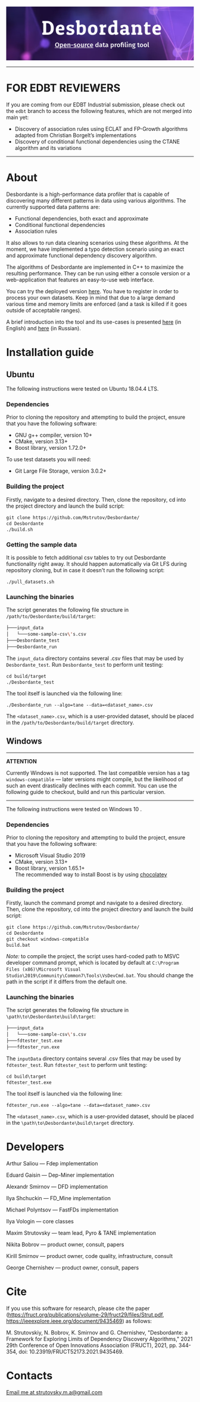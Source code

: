 
<p>
<img src="./images/desbordante-preview.png"/>
</p>

---
# FOR EDBT REVIEWERS

If you are coming from our EDBT Industrial submission, please check out the `edbt` branch to access the following features, which are not merged into main yet:
- Discovery of association rules using ECLAT and FP-Growth algorithms adapted from Christian Borgelt’s implementations
- Discovery of conditional functional dependencies using the CTANE algorithm and its variations

---

# About

Desbordante is a high-performance data profiler that is capable of discovering many different patterns in data using various algorithms. The currently supported data patterns are:
* Functional dependencies, both exact and approximate
* Conditional functional dependencies
* Association rules

It also allows to run data cleaning scenarios using these algorithms. At the moment, we have  implemented a typo detection scenario using an exact and approximate functional dependency discovery algorithm.

The algorithms of Desbordante are implemented in C++ to maximize the resulting performance. They can be run using either a console version or a web-application that features an easy-to-use web interface.

You can try the deployed version [here](https://desbordante.unidata-platform.ru/). You have to register in order to process your own datasets. Keep in mind that due to a large demand various time and memory limits are enforced (and a task is killed if it goes outside of acceptable ranges).

A brief introduction into the tool and its use-cases is presented [here](https://medium.com/@chernishev/exploratory-data-analysis-with-desbordante-4b97299cce07) (in English) and [here](https://habr.com/ru/company/unidata/blog/667636/) (in Russian).

# Installation guide

## Ubuntu
The following instructions were tested on Ubuntu 18.04.4 LTS.
### Dependencies
Prior to cloning the repository and attempting to build the project, ensure that you have the following software:

- GNU g++ compiler, version 10+
- CMake, version 3.13+
- Boost library, version 1.72.0+

To use test datasets you will need:
- Git Large File Storage, version 3.0.2+

### Building the project
Firstly, navigate to a desired directory.
Then, clone the repository, cd into the project directory and launch the build script:
```
git clone https://github.com/Mstrutov/Desbordante/
cd Desbordante
./build.sh
```


### Getting the sample data

It is possible to fetch additional csv tables to try out Desbordante functionality right away.
It should happen automatically via Git LFS during repository cloning, but in case
it doesn't run the following script:
```
./pull_datasets.sh
```

### Launching the binaries
The script generates the following file structure in `/path/to/Desbordante/build/target`:
```bash
├───input_data
│   └───some-sample-csv\'s.csv
├───Desbordante_test
├───Desbordante_run
```
The `input_data` directory contains several .csv files that may be used by `Desbordante_test`. Run `Desbordante_test` to perform unit testing:
```
cd build/target
./Desbordante_test
```
The tool itself is launched via the following line:
```
./Desbordante_run --algo=tane --data=<dataset_name>.csv
```

The `<dataset_name>.csv`, which is a user-provided dataset, should be placed in the `/path/to/Desbordante/build/target` directory.

## Windows
---
**ATTENTION**

Currently Windows is not supported. The last compatible version has a tag `windows-compatible` &mdash;
later versions might compile, but the likelihood of such an event drastically declines with each commit.
You can use the following guide to checkout, build and run this particular version.

---
The following instructions were tested on Windows 10 .
### Dependencies
Prior to cloning the repository and attempting to build the project, ensure that you have the following software:

- Microsoft Visual Studio 2019
- CMake, version 3.13+
- Boost library, version 1.65.1+ \
  The recommended way to install Boost is by using [chocolatey](https://chocolatey.org/)

### Building the project
Firstly, launch the command prompt and navigate to a desired directory.
Then, clone the repository, cd into the project directory and launch the build script:
```
git clone https://github.com/Mstrutov/Desbordante/
cd Desbordante
git checkout windows-compatible
build.bat
```
*Note:* to compile the project, the script uses hard-coded path to MSVC developer command prompt, which is located
by default at `C:\Program Files (x86)\Microsoft Visual Studio\2019\Community\Common7\Tools\VsDevCmd.bat`.
You should change the path in the script if it differs from the default one.
### Launching the binaries
The script generates the following file structure in `\path\to\Desbordante\build\target`:
```bash
├───input_data
│   └───some-sample-csv\'s.csv
├───fdtester_test.exe
├───fdtester_run.exe
```
The `inputData` directory contains several .csv files that may be used by `fdtester_test`. Run `fdtester_test` to perform unit testing:
```
cd build\target
fdtester_test.exe
```
The tool itself is launched via the following line:
```
fdtester_run.exe --algo=tane --data=<dataset_name>.csv
```

The `<dataset_name>.csv`, which is a user-provided dataset, should be placed in the `\path\to\Desbordante\build\target` directory.

# Developers

Arthur Saliou       &mdash; Fdep implementation

Eduard Gaisin       &mdash; Dep-Miner implementation

Alexandr Smirnov    &mdash; DFD implementation

Ilya Shchuckin      &mdash; FD_Mine implementation

Michael Polyntsov   &mdash; FastFDs implementation

Ilya Vologin        &mdash; core classes

Maxim Strutovsky    &mdash; team lead, Pyro & TANE implementation

Nikita Bobrov       &mdash; product owner, consult, papers

Kirill Smirnov      &mdash; product owner, code quality, infrastructure, consult

George Chernishev   &mdash; product owner, consult, papers

# Cite

If you use this software for research, please cite the paper (https://fruct.org/publications/volume-29/fruct29/files/Strut.pdf, https://ieeexplore.ieee.org/document/9435469) as follows:

M. Strutovskiy, N. Bobrov, K. Smirnov and G. Chernishev, "Desbordante: a Framework for Exploring Limits of Dependency Discovery Algorithms," 2021 29th Conference of Open Innovations Association (FRUCT), 2021, pp. 344-354, doi: 10.23919/FRUCT52173.2021.9435469.

# Contacts

[Email me at strutovsky.m.a@gmail.com](mailto:strutovsky.m.a@gmail.com)
